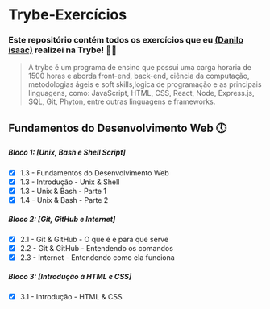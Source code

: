# Trybe-Exercícios

### Este repositório contém todos os exercícios que eu [(Danilo isaac)](https://www.linkedin.com/in/danilo-isaac-0034b1238/) realizei na Trybe! 👨‍💻
>A trybe é um programa de ensino que possui uma carga horaria de 1500 horas e aborda front-end, back-end, ciência da computação, metodologias ágeis e soft skills,logica de programação e as principais linguagens, como: JavaScript, HTML, CSS, React, Node, Express.js, SQL, Git, Phyton, entre outras linguagens e frameworks.

## Fundamentos do Desenvolvimento Web 🕔

##### Bloco 1: [Unix, Bash e Shell Script]
- [x] 1.3 - Fundamentos do Desenvolvimento Web
- [x] 1.3 - Introdução - Unix & Shell
- [x] 1.3 - Unix & Bash - Parte 1
- [x] 1.4 - Unix & Bash - Parte 2

##### Bloco 2: [Git, GitHub e Internet]
- [x] 2.1 - Git & GitHub  - O que é e para que serve
- [x] 2.2 - Git & GitHub - Entendendo os comandos
- [x] 2.3 - Internet - Entendendo como ela funciona

##### Bloco 3: [Introdução à HTML e CSS]
- [x] 3.1 - Introdução - HTML & CSS
